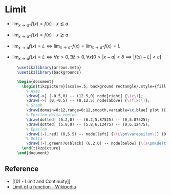 # Limit

- $\lim_{x\to a^-}f(x)=f(x)\mid x\lessapprox a$  
- $\lim_{x\to a^+}f(x)=f(x)\mid x\gtrapprox a$  
- $\lim_{x\to a}f(x)=L\iff\lim_{x\to a^-}f(x)=\lim_{x\to a^{+}}f(x)=L$  
- $\lim_{x\to a}f(x)=L \iff \forall \varepsilon>0,\exists \delta>0,\forall x\left[0<\left\lvert x-a\right\rvert<\delta\implies\left\lvert f(x)-L\right\rvert<\varepsilon\right]$  

  ``` tikz
    \usetikzlibrary{arrows.meta}
    \usetikzlibrary{backgrounds}

    \begin{document}
      \begin{tikzpicture}[scale=.5, background rectangle/.style={fill=white}, show background rectangle]
        % Axes
        \draw[->] (-0.5,0) -- (12.5,0) node[right] {\(x\)};  
        \draw[->] (0,-0.5) -- (0,12.5) node[above] {\(f(x)\)};
        % Graph
        \draw[domain=0:12,range=0:12,smooth,variable=\x,blue] plot ({\x},{(\x^3-18*\x^2+88*\x-96)/32+6});
        % Epsilon-delta region
        \draw[dotted] (6.2,0) -- (6.2,5.87525) -- (0,5.87525);
        \draw[dotted] (5.8,0) -- (5.8,6.12475) -- (0,6.12475);
        % Epsilon
        \draw[|-|,red] (0,5.5) -- node[left] {\(L\pm\varepsilon\)} (0,6.5);
        % Delta
        \draw[|-|,green!70!black] (6.2,0) -- node[below] {\(a\pm\delta\)} (5.8,0);
      \end{tikzpicture}
    \end{document}
  ```

## Reference

- [[01 - Limit and Continuity]]
- [Limit of a function - Wikipedia](https://en.wikipedia.org/wiki/Limit_of_a_function)
